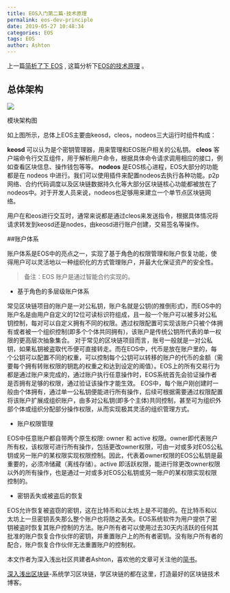 ```yaml
---
title: EOS入门第二篇-技术原理
permalink: eos-dev-principle
date: 2019-05-27 10:48:34
categories: EOS
tags: EOS
author: Ashton
---
```


上一篇[简析了下 EOS](https://learnblockchain.cn/2019/05/24/eos-dev-intro/) , 这篇分析下[EOS的技术原理](https://learnblockchain.cn/2019/05/25/eos-dev-principle/) 。

<!-- more -->

## 总体架构

![](https://img.learnblockchain.cn/2019/05/15589392544485.jpg)
<p class="image-caption">模块架构图</p>

如上图所示，总体上EOS主要由keosd，cleos，nodeos三大运行时组件构成：

**keosd** 可以认为是个密钥管理器，用来管理和EOS账户相关的公私钥。
**cleos** 客户端命令行交互组件，用于解析用户命令，根据具体命令请求调用相应的接口，例如查看区块信息、操作钱包等等。
**nodeos** 是EOS核心进程，EOS大部分的功能都是在 nodeos 中进行。我们可以使用插件来配置nodeos去执行各种功能。p2p网络、合约代码调度以及区块链数据持久化等大部分区块链核心功能都被放在了nodeos中。对于开发人员来说，nodeos也足够用来建立一个单节点区块链网络。

用户在和eos进行交互时，通常来说都是通过cleos来发送指令，根据具体情况将请求转发到keosd还是nodes，由keosd进行账户创建，交易签名等操作。

##账户体系

账户体系是EOS中的亮点之一，实现了基于角色的权限管理和账户恢复功能，使得用户可以灵活地以一种组织化的方式管理账户，并最大化保证资产的安全性。

> 备注：EOS 账户是通过智能合约实现的。

* 基于角色的多层级账户体系

常见区块链项目的账户是一对公私钥，账户名就是公钥(的推倒形式)，而EOS中的账户名是由用户自定义的12位可读标识符组成，且一般一个账户可以被多对公私钥控制，每对可以自定义拥有不同的权限。遇过权限配置可实现该账户只被个体拥有或者被一个组织控制(即多个个体共同拥有)，该账户是传统公钥所代表的单一权限的更高层次抽象集合。
对于常见的区块链项目而言，账号一般就是一对公私钥，如果私钥被盗取代币便可直接转走。而在EOS中，代币是放在账户里的，每个公钥可以配置不同的权重，可以控制每个公钥可以转移的账户的代币的金额（需要每个拥有转账权限的钥匙的权重之和达到设定的阁值）。EOS上的所有交易行为都是通过账户来完成的，通过账户执行任意操作时，EOS系统首先会验证操作者是否拥有足够的权限，通过验证该操作才能生效。
EOS中，每个账户刚创建时一般由个体拥有，通过单一公私钥便能进行所有操作，后续可根据需要通过权限配置将该账户扩展成组织账户，由多对公私钥(即多个主体)共同控制，甚至可为组织外部个体或组织分配部分操作权限，从而实现极其灵活的组织管理方式。

* 账户权限管理

EOS中任意账户都自带两个原生权限: owner 和 active 权限。owner即代表账户所有权，该权限可进行所有操作，包括更改owner权限，可由一对或多对EOS公私钥或另一账户的某权限实现权限控制。因此，代表着owner权限的EOS公私钥是最重要的，必须冷储藏（离线存储）。active 即活跃权限，能进行除更改owner权限以外的所有操作，也是通过一对或多对EOS公私钥或另一账户的某权限实现权限控制的。

* 密钥丢失或被盗后的恢复

EOS允许恢复被盗窃的密钥，这在比特币和以太坊上是不可能的。在比特币和以太坊上一旦密钥丢失那么整个账户也将随之丢失。EOS系统软件为用户提供了密钥被盗时恢复其账户控制的方法。账户所有者可以使用过去30天内活跃的任何其批准的账户恢复合作伙伴的密钥，并重置账户上的所有者密钥。没有账户所有者的配合，账户恢复合作伙伴无法重置账户的控制权。

本文作者为深入浅出社区共建者Ashton，喜欢他的文章可关注他的[简书](https://www.jianshu.com/u/922115b98e3f)。

[深入浅出区块链](https://learnblockchain.cn/)-系统学习区块链，学区块链的都在这里，打造最好的区块链技术博客。